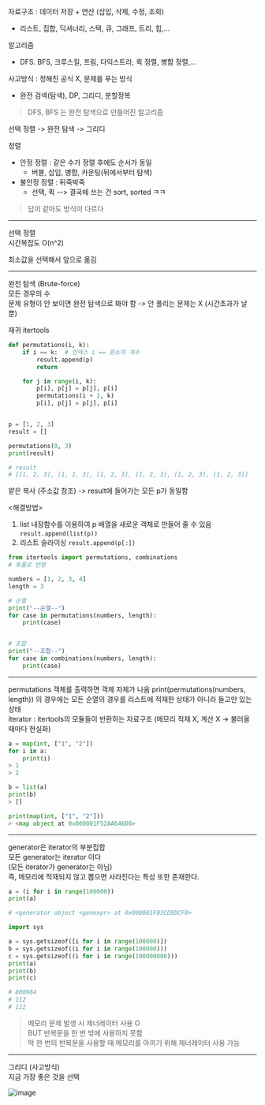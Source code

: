 자료구조 : 데이터 저장 + 연산 (삽입, 삭제, 수정, 조회) 
- 리스트, 집합, 딕셔너리, 스택, 큐, 그래프, 트리, 힙,...

알고리즘 
- DFS. BFS, 크루스킬, 프림, 다익스트라, 퀵 정렬, 병합 정렬,...

사고방식 : 정해진 공식 X, 문제를 푸는 방식
- 완전 검색(탐색), DP, 그리디, 분할정복 

> DFS, BFS 는 완전 탐색으로 만들어진 알고리즘


선택 정렬 -> 완전 탐색 -> 그리디  

정렬
- 안정 정렬 : 같은 수가 정렬 후에도 순서가 동일
  - 버블, 삽입, 병합, 카운팅(뒤에서부터 탐색)
- 불안정 정렬 : 뒤죽박죽
  - 선택, 퀵
--> 결국에 쓰는 건 sort, sorted ㅋㅋ

> 답이 같아도 방식이 다르다

---

선택 정렬  
시간복잡도 O(n^2)  

최소값을 선택해서 앞으로 옮김

---

완전 탐색 (Brute-force)  
모든 경우의 수  
문제 유형이 안 보이면 완전 탐색으로 봐야 함 -> 안 풀리는 문제는 X (시간초과가 날 뿐)  

재귀 itertools

``` python
def permutations(i, k):
    if i == k:  # 인덱스 i == 원소의 개수
        result.append(p)
        return

    for j in range(i, k):
        p[i], p[j] = p[j], p[i]
        permutations(i + 1, k)
        p[i], p[j] = p[j], p[i]


p = [1, 2, 3]
result = []

permutations(0, 3)
print(result)

# result
# [[1, 2, 3], [1, 2, 3], [1, 2, 3], [1, 2, 3], [1, 2, 3], [1, 2, 3]]
```
얕은 복사 (주소값 참조) -> result에 들어가는 모든 p가 동일함  

<해결방법>  
1. list 내장함수를 이용하여 p 배열을 새로운 객체로 만들어 줄 수 있음  
`result.append(list(p))`  
2. 리스트 슬라이싱
`result.append(p[:])`


``` python
from itertools import permutations, combinations
# 튜플로 반환

numbers = [1, 2, 3, 4]
length = 3

# 순열
print("--순열--")
for case in permutations(numbers, length):
    print(case)


# 조합
print("--조합--")
for case in combinations(numbers, length):
    print(case)
```

---

permutations 객체를 출력하면 객체 자체가 나옴
print(permutations(numbers, length)) 의 경우에는
모든 순열의 경우를 리스트에 적재한 상태가 아니라 들고만 있는 상태  
iterator : itertools의 모듈들이 반환하는 자료구조 (메모리 적재 X, 계산 X -> 불러올 때마다 현실화) 
``` python 
a = map(int, ["1", "2"])
for i in a:
    print(i)
> 1
> 2

b = list(a)
print(b)
> []

print(map(int, ["1", "2"]))
> <map object at 0x000001F52AA646D0>
```


---

generator은 iterator의 부분집합  
모든 generator는 iterator 이다  
(모든 iterator가 generator는 아님)  
즉, 메모리에 적재되지 않고 뽑으면 사라진다는 특성 또한 존재한다.  

``` python
a = (i for i in range(100000))
print(a)

# <generator object <genexpr> at 0x000001F03CD9DCF0>
```

``` python
import sys

a = sys.getsizeof([i for i in range(100000)])
b = sys.getsizeof((i for i in range(100000)))
c = sys.getsizeof((i for i in range(100000000)))
print(a)
print(b)
print(c)

# 800984
# 112
# 112
```
> 메모리 문제 발생 시 제너레이터 사용 O  
> BUT 반복문을 한 번 밖에 사용하지 못함  
> 딱 한 번의 반복문을 사용할 때 메모리를 아끼기 위해 제너레이터 사용 가능

---

그리디 (사고방식)  
지금 가장 좋은 것을 선택  

![image](https://user-images.githubusercontent.com/93974908/191639320-c8906404-dbba-4d87-882a-1401c717bc83.png)

